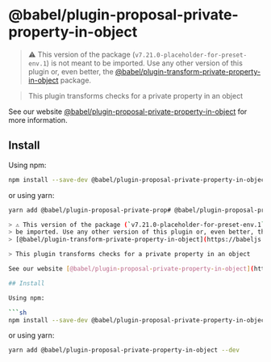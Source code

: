 # @babel/plugin-proposal-private-property-in-object

> ⚠️ This version of the package (`v7.21.0-placeholder-for-preset-env.1`) is not meant to
> be imported. Use any other version of this plugin or, even better, the
> [@babel/plugin-transform-private-property-in-object](https://babeljs.io/docs/en/babel-plugin-transform-private-property-in-object) package.

> This plugin transforms checks for a private property in an object

See our website [@babel/plugin-proposal-private-property-in-object](https://babeljs.io/docs/en/babel-plugin-proposal-private-property-in-object) for more information.

## Install

Using npm:

```sh
npm install --save-dev @babel/plugin-proposal-private-property-in-object
```

or using yarn:

```sh
yarn add @babel/plugin-proposal-private-prop# @babel/plugin-proposal-private-property-in-object

> ⚠️ This version of the package (`v7.21.0-placeholder-for-preset-env.1`) is not meant to
> be imported. Use any other version of this plugin or, even better, the
> [@babel/plugin-transform-private-property-in-object](https://babeljs.io/docs/en/babel-plugin-transform-private-property-in-object) package.

> This plugin transforms checks for a private property in an object

See our website [@babel/plugin-proposal-private-property-in-object](https://babeljs.io/docs/en/babel-plugin-proposal-private-property-in-object) for more information.

## Install

Using npm:

```sh
npm install --save-dev @babel/plugin-proposal-private-property-in-object
```

or using yarn:

```sh
yarn add @babel/plugin-proposal-private-property-in-object --dev
```
